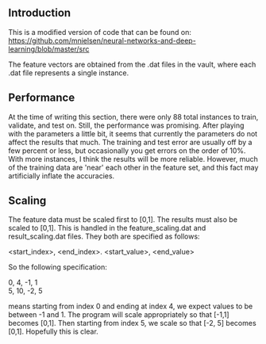 ## Introduction

This is a modified version of code that can be found on:  
https://github.com/mnielsen/neural-networks-and-deep-learning/blob/master/src  

The feature vectors are obtained from the .dat files in the vault, where each 
.dat file represents a single instance.

## Performance

At the time of writing this section, there were only 88 total instances to 
train, validate, and test on. Still, the performance was promising. After 
playing with the parameters a little bit, it seems that currently the 
parameters do not affect the results that much. The training and test error are 
usually off by a few percent or less, but occasionally you get errors on the 
order of 10%. With more instances, I think the results will be more reliable. 
However, much of the training data are 'near' each other in the feature set, 
and this fact may artificially inflate the accuracies.

## Scaling

The feature data must be scaled first to [0,1]. The results must also be scaled 
to [0,1]. This is handled in the feature_scaling.dat and result_scaling.dat 
files. They both are specified as follows:

<start_index>, <end_index>. <start_value>, <end_value>

So the following specification:  

0, 4, -1, 1  
5, 10, -2, 5  

means starting from index 0 and ending at index 4, we expect values to be 
between -1 and 1. 
The program will scale appropriately so that [-1,1] becomes [0,1]. 
Then starting from index 5, we scale so that [-2, 5] becomes [0,1]. 
Hopefully this is clear. 
